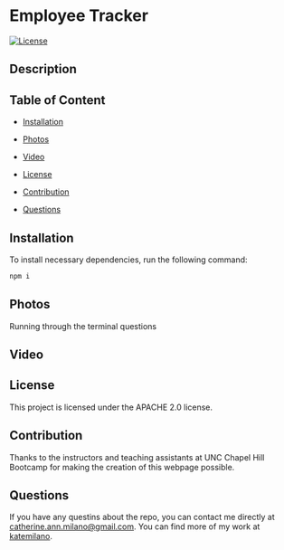 # Employee Tracker

[![License](https://img.shields.io/badge/License-Apache%202.0-blue.svg)](https://opensource.org/licenses/Apache-2.0)

## Description


## Table of Content

* [Installation](#installation)

* [Photos](#photos)

* [Video](#video)

* [License](#license)

* [Contribution](#contribution)

* [Questions](#questions)

## Installation
To install necessary dependencies, run the following command:

```bash
npm i
```

## Photos
Running through the terminal questions


## Video


## License

This project is licensed under the APACHE 2.0 license.

## Contribution

Thanks to the instructors and teaching assistants at UNC Chapel Hill Bootcamp for making the creation of this webpage possible.

## Questions

If you have any questins about the repo, you can contact me directly at catherine.ann.milano@gmail.com. You can find more of my work at [katemilano](http://github.com/katemilano/).
    

